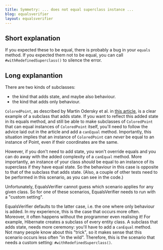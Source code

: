 ```yaml
---
title: Symmetry: ... does not equal superclass instance ...
blog: equalsverifier
layout: equalsverifier
---
```

Short explanation
-----------------
If you expected these to be equal, there is probably a bug in your `equals` method. If you expected them not to be equal, you can call `#withRedefinedSuperclass()` to silence the error.

Long explanantion
-----------------
There are two kinds of subclasses:

 * the kind that adds state, and maybe also behaviour.
 * the kind that adds only behaviour.

`ColoredPoint`, as described by Martin Odersky et al. in [this article](http://www.artima.com/lejava/articles/equality.html), is a clear example of a subclass that adds state. If you want to reflect this added state in its equals method, and still be able to make subclasses of `ColoredPoint` that can equal instances of `ColoredPoint` itself, you'll need to follow the advice laid out in the article and add a `canEqual` method. Importantly, this situation implies that an instance of `ColoredPoint` can *never* be equal to an instance of Point, even if their coordinates are the same.

However, if you don't need to add state, you won't override equals and you can do away with the added complexity of a `canEqual` method. More importantly, an instance of your class *should* be equal to an instance of its superclass if they have equal state. So the behaviour in this case is opposite to that of the subclass that adds state. (Also, a couple of other tests need to be performed in this scenario, as you can see in the code.)

Unfortunately, EqualsVerifier cannot guess which scenario applies for any given class. So for one of these scenarios, EqualsVerifier needs to run with a "custom setting".

EqualsVerifier defaults to the latter case, i.e. the one where only behaviour is added. In my experience, this is the case that occurs more often. Moreover, it often happens without the programmer even realising it! For example, Hibernate creates a subclass of every entity class.
A subclass that adds state, needs more ceremony: you'll have to add a `canEqual` method. Not many people know about this "trick", so it makes sense that this scenario occurs less often "in the wild". Therefore, this is the scenario that needs a custom setting: `#withRedefinedSuperclass()`.

